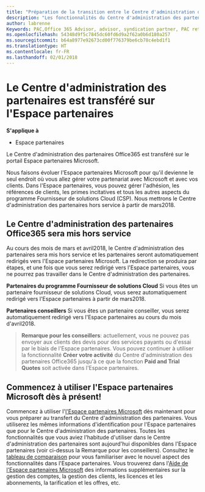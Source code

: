```yaml
---
title: "Préparation de la transition entre le Centre d'administration des partenaires et l'Espace partenaires | Espace partenaires"
description: "Les fonctionnalités du Centre d'administration des partenaires Office365 sont transférées sur l'Espace partenaires."
author: labrenne
Keywords: PAC,Office 365 Advisor, advisor, syndication partner, PAC retire, PAC retiring
ms.openlocfilehash: 54348d9f5c7845dc60fd6d9a2f62a0b6d180a257
ms.sourcegitcommit: b64a8977e92673cd00f776379be6cb78c4ebd1f1
ms.translationtype: HT
ms.contentlocale: fr-FR
ms.lasthandoff: 02/01/2018
---
```

# <a name="partner-admin-center-is-moving-to-partner-center"></a>Le Centre d'administration des partenaires est transféré sur l'Espace partenaires

**S'applique à**

-  Espace partenaires

Le Centre d'administration des partenaires Office365 est transféré sur le portail Espace partenaires Microsoft.

Nous faisons évoluer l'Espace partenaires Microsoft pour qu'il devienne le seul endroit où vous allez gérer votre partenariat avec Microsoft et avec vos clients. Dans l'Espace partenaires, vous pouvez gérer l'adhésion, les références de clients, les primes incitatives et tous les autres aspects du programme Fournisseur de solutions Cloud (CSP). Nous mettrons le Centre d'administration des partenaires hors service à partir de mars2018.

## <a name="the-office-365-partner-admin-center-pac-will-be-retired"></a>Le Centre d'administration des partenaires Office365 sera mis hors service

Au cours des mois de mars et avril2018, le Centre d'administration des partenaires sera mis hors service et les partenaires seront automatiquement redirigés vers l'Espace partenaires Microsoft. La redirection se produira par étapes, et une fois que vous serez redirigé vers l'Espace partenaires, vous ne pourrez pas travailler dans le Centre d'administration des partenaires. 

**Partenaires du programme Fournisseur de solutions Cloud** Si vous êtes un partenaire fournisseur de solutions Cloud, vous serez automatiquement redirigé vers l'Espace partenaires à partir de mars2018. 

**Partenaires conseillers** Si vous êtes un partenaire conseiller, vous serez automatiquement redirigé vers l'Espace partenaires au cours du mois d'avril2018.

>**Remarque pour les conseillers**: actuellement, vous ne pouvez pas envoyer aux clients des devis pour des services payants ou d'essai par le biais de l'Espace partenaires.  Vous pouvez continuer à utiliser la fonctionnalité **Créer votre activité** du Centre d'administration des partenaires Office365 jusqu'à ce que la fonction **Paid and Trial Quotes** soit activée dans l'Espace partenaires.

## <a name="start-using-the-microsoft-partner-center-now"></a>Commencez à utiliser l'Espace partenaires Microsoft dès à présent!

Commencez à utiliser l'[l'Espace partenaires Microsoft](https://partnercenter.microsoft.com/) dès maintenant pour vous préparer au transfert du Centre d'administration des partenaires.  Vous utiliserez les mêmes informations d'identification pour l'Espace partenaires que pour le Centre d'administration des partenaires. Toutes les fonctionnalités que vous aviez l'habitude d'utiliser dans le Centre d'administration des partenaires sont aujourd'hui disponibles dans l'Espace partenaires (voir ci-dessus la Remarque pour les conseillers). Consultez le [tableau de comparaison](moving-from-pac-to-pc.md) pour vous familiariser avec le nouvel aspect des fonctionnalités dans l'Espace partenaires.  Vous trouverez dans l'[Aide de l'Espace partenaires Microsoft](https://partnercenter.microsoft.com/partner/help) des informations supplémentaires sur la gestion des comptes, la gestion des clients, les licences et les abonnements, la tarification et les offres, etc.

 